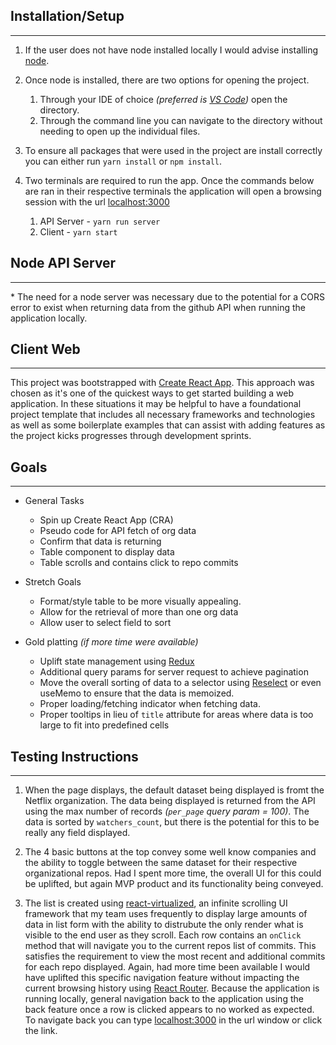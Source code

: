 ## Installation/Setup

---

1. If the user does not have node installed locally I would advise installing [node](https://nodejs.org/en/).
1. Once node is installed, there are two options for opening the project.

   1. Through your IDE of choice _(preferred is [VS Code](https://code.visualstudio.com/download))_ open the directory.
   1. Through the command line you can navigate to the directory without needing to open up the individual files.

1. To ensure all packages that were used in the project are install correctly you can either run `yarn install` or `npm install`.
1. Two terminals are required to run the app. Once the commands below are ran in their respective terminals the application will open a browsing session with the url [localhost:3000](http://localhost:3000)

   1. API Server - `yarn run server`
   1. Client - `yarn start`

## Node API Server

---

\* The need for a node server was necessary due to the potential for a CORS error to exist when returning data from the github API when running the application locally.

## Client Web

---

This project was bootstrapped with [Create React App](https://github.com/facebook/create-react-app). This approach was chosen as it's one of the quickest ways to get started building a web application. In these situations it may be helpful to have a foundational project template that includes all necessary frameworks and technologies as well as some boilerplate examples that can assist with adding features as the project kicks progresses through development sprints.

## Goals

---

- General Tasks

  - Spin up Create React App (CRA)
  - Pseudo code for API fetch of org data
  - Confirm that data is returning
  - Table component to display data
  - Table scrolls and contains click to repo commits

- Stretch Goals

  - Format/style table to be more visually appealing.
  - Allow for the retrieval of more than one org data
  - Allow user to select field to sort

- Gold platting _(if more time were available)_
  - Uplift state management using [Redux](https://redux.js.org/)
  - Additional query params for server request to achieve pagination
  - Move the overall sorting of data to a selector using [Reselect](https://github.com/reduxjs/reselect) or even useMemo to ensure that the data is memoized.
  - Proper loading/fetching indicator when fetching data.
  - Proper tooltips in lieu of `title` attribute for areas where data is too large to fit into predefined cells

## Testing Instructions

---

1. When the page displays, the default dataset being displayed is fromt the Netflix organization. The data being displayed is returned from the API using the max number of records _(`per_page` query param = 100)_. The data is sorted by `watchers_count`, but there is the potential for this to be really any field displayed.

1. The 4 basic buttons at the top convey some well know companies and the ability to toggle between the same dataset for their respective organizational repos. Had I spent more time, the overall UI for this could be uplifted, but again MVP product and its functionality being conveyed.

1. The list is created using [react-virtualized](https://github.com/bvaughn/react-virtualized), an infinite scrolling UI framework that my team uses frequently to display large amounts of data in list form with the ability to distrubute the only render what is visible to the end user as they scroll. Each row contains an `onClick` method that will navigate you to the current repos list of commits. This satisfies the requirement to view the most recent and additional commits for each repo displayed. Again, had more time been available I would have uplifted this specific navigation feature without impacting the current browsing history using [React Router](https://reactrouter.com/). Because the application is running locally, general navigation back to the application using the back feature once a row is clicked appears to no worked as expected. To navigate back you can type [localhost:3000](http://localhost:3000) in the url window or click the link.
